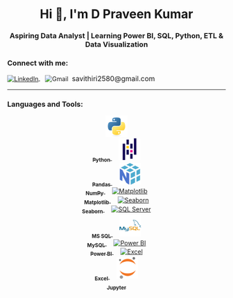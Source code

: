 <h1 align="center">Hi 👋, I'm D Praveen Kumar</h1>
<h3 align="center">Aspiring Data Analyst | Learning Power BI, SQL, Python, ETL & Data Visualization</h3>

<h3 align="left">Connect with me:</h3>
<p align="left">
  <a href="https://www.linkedin.com/in/praveen-kumar-869844200/" target="_blank">
    <img align="center" src="https://raw.githubusercontent.com/rahuldkjain/github-profile-readme-generator/master/src/images/icons/Social/linked-in-alt.svg" alt="LinkedIn" height="30" width="40" />
  </a>
  &nbsp;&nbsp;
  <img align="center" src="https://img.icons8.com/color/48/gmail-new.png" alt="Gmail" height="30" width="40" />
  <span style="font-size:16px; vertical-align:middle;">&nbsp;savithiri2580@gmail.com</span>
</p>

---

<h3 align="left">Languages and Tools:</h3>

<p align="center">
  <a href="https://www.python.org" target="_blank">
    <img src="https://raw.githubusercontent.com/devicons/devicon/master/icons/python/python-original.svg" alt="Python" width="50" height="50"/><br/><sub><b>Python</b></sub>
  </a>
  &nbsp;&nbsp;&nbsp;
  <a href="https://pandas.pydata.org/" target="_blank">
    <img src="https://raw.githubusercontent.com/devicons/devicon/master/icons/pandas/pandas-original.svg" alt="Pandas" width="50" height="50"/><br/><sub><b>Pandas</b></sub>
  </a>
  &nbsp;&nbsp;&nbsp;
  <a href="https://numpy.org/" target="_blank">
    <img src="https://raw.githubusercontent.com/devicons/devicon/master/icons/numpy/numpy-original.svg" alt="NumPy" width="50" height="50"/><br/><sub><b>NumPy</b></sub>
  </a>
  &nbsp;&nbsp;&nbsp;
  <a href="https://matplotlib.org/" target="_blank">
    <img src="https://matplotlib.org/_static/images/logo2.svg" alt="Matplotlib" width="50" height="50"/><br/><sub><b>Matplotlib</b></sub>
  </a>
  &nbsp;&nbsp;&nbsp;
  <a href="https://seaborn.pydata.org/" target="_blank">
    <img src="https://seaborn.pydata.org/_images/logo-mark-lightbg.svg" alt="Seaborn" width="50" height="50"/><br/><sub><b>Seaborn</b></sub>
  </a>
  &nbsp;&nbsp;&nbsp;
  <a href="https://www.microsoft.com/en-us/sql-server" target="_blank">
    <img src="https://www.svgrepo.com/show/303229/microsoft-sql-server-logo.svg" alt="SQL Server" width="50" height="50"/><br/><sub><b>MS SQL</b></sub>
  </a>
  &nbsp;&nbsp;&nbsp;
  <a href="https://www.mysql.com/" target="_blank">
    <img src="https://raw.githubusercontent.com/devicons/devicon/master/icons/mysql/mysql-original-wordmark.svg" alt="MySQL" width="50" height="50"/><br/><sub><b>MySQL</b></sub>
  </a>
  &nbsp;&nbsp;&nbsp;
  <a href="https://powerbi.microsoft.com/" target="_blank">
    <img src="https://img.icons8.com/color/48/power-bi.png" alt="Power BI" width="50" height="50"/><br/><sub><b>Power BI</b></sub>
  </a>
  &nbsp;&nbsp;&nbsp;
  <a href="https://www.microsoft.com/en-us/microsoft-365/excel" target="_blank">
    <img src="https://img.icons8.com/color/48/microsoft-excel-2019--v1.png" alt="Excel" width="50" height="50"/><br/><sub><b>Excel</b></sub>
  </a>
  &nbsp;&nbsp;&nbsp;
  <a href="https://jupyter.org/" target="_blank">
    <img src="https://raw.githubusercontent.com/devicons/devicon/master/icons/jupyter/jupyter-original.svg" alt="Jupyter" width="50" height="50"/><br/><sub><b>Jupyter</b></sub>
  </a>
</p>
